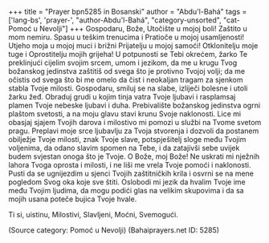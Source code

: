 +++
title = "Prayer bpn5285 in Bosanski"
author = "Abdu'l-Bahá"
tags = ['lang-bs', 'prayer-', "author-Abdu'l-Bahá", "category-unsorted", "cat-Pomoć u Nevolji"]
+++
Gospodaru, Bože, Utočište u mojoj boli! Zaštito u mom nemiru. Spasu u teškim trenucima i Pratioče u mojoj usamljenosti! Utjeho moja u mojoj muci i brižni Prijatelju u mojoj samoći! Otklonitelju moje tuge i Oprostitelju mojih grijeha!
U potpunosti se Tebi okrećem, žarko Te preklinjući cijelim svojim srcem, umom i jezikom, da me u krugu Tvog božanskog jedinstva zaštitiš od svega što je protivno Tvojoj volji; da me očistis od svega što bi me omelo da čist i neokaljan tragam za sjenkom stabla Tvoje milosti.
Gospodaru, smiluj se na slabe, izliječi bolesne i utoli žarku žeđ.
Obraduj grudi u kojim tinja vatra Tvoje ljubavi i rasplamsaj plamen Tvoje nebeske ljubavi i duha. Prebivalište božanskog jedinstva ogrni plaštom svetosti, a na moju glavu stavi krunu Svoje naklonosti.
Lice mi obasjaj sjajem Tvojih darova i milostivo mi pomozi u službi na Tvome svetom pragu.
Preplavi moje srce ljubavlju za Tvoja stvorenja i dozvoli da postanem obilježje Tvoje milosti, znak Tvoje slave, potspješitelj sloge među Tvojim voljenima, da odano slavim spomen na Tebe, i da zatajivši sebe uvijek budem svjestan onoga što je Tvoje.
O Bože, moj Bože! Ne uskrati mi nježnih lahora Tvoga oprosta i milosti, i ne liši me vrela Tvoje pomoći i naklonosti.
Pusti da se ugnijezdim u sjenci Tvojih zaštitničkih krila i osvrni se na mene pogledom Svog oka koje sve štiti.
Oslobodi mi jezik da hvalim Tvoje ime među Tvojim ljudima, da mogu podići glas na velikim skupovima i da sa mojih usana poteče bujica Tvoje hvale.

Ti si, uistinu, Milostivi, Slavljeni, Moćni, Svemogući.

(Source category: Pomoć u Nevolji)
(Bahaiprayers.net ID: 5285)
